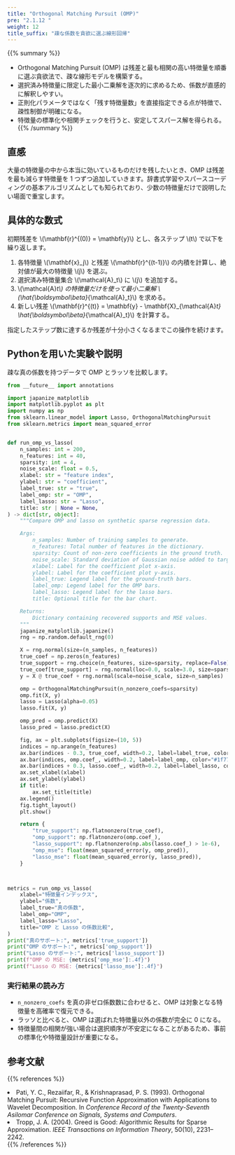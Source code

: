 ```yaml
---
title: "Orthogonal Matching Pursuit (OMP)"
pre: "2.1.12 "
weight: 12
title_suffix: "疎な係数を貪欲に選ぶ線形回帰"
---
```


{{% summary %}}
- Orthogonal Matching Pursuit (OMP) は残差と最も相関の高い特徴量を順番に選ぶ貪欲法で、疎な線形モデルを構築する。
- 選択済み特徴量に限定した最小二乗解を逐次的に求めるため、係数が直感的に解釈しやすい。
- 正則化パラメータではなく「残す特徴量数」を直接指定できる点が特徴で、疎性制御が明確になる。
- 特徴量の標準化や相関チェックを行うと、安定してスパース解を得られる。
{{% /summary %}}

## 直感
大量の特徴量の中から本当に効いているものだけを残したいとき、OMP は残差を最も減らす特徴量を 1 つずつ追加していきます。辞書式学習やスパースコーディングの基本アルゴリズムとしても知られており、少数の特徴量だけで説明したい場面で重宝します。

## 具体的な数式
初期残差を \\(\mathbf{r}^{(0)} = \mathbf{y}\\) とし、各ステップ \\(t\\) で以下を繰り返します。

1. 各特徴量 \\(\mathbf{x}_j\\) と残差 \\(\mathbf{r}^{(t-1)}\\) の内積を計算し、絶対値が最大の特徴量 \\(j\\) を選ぶ。
2. 選択済み特徴量集合 \\(\mathcal{A}_t\\) に \\(j\\) を追加する。
3. \\(\mathcal{A}_t\\) の特徴量だけを使って最小二乗解 \\(\hat{\boldsymbol\beta}_{\mathcal{A}_t}\\) を求める。
4. 新しい残差 \\(\mathbf{r}^{(t)} = \mathbf{y} - \mathbf{X}_{\mathcal{A}_t} \hat{\boldsymbol\beta}_{\mathcal{A}_t}\\) を計算する。

指定したステップ数に達するか残差が十分小さくなるまでこの操作を続けます。

## Pythonを用いた実験や説明
疎な真の係数を持つデータで OMP とラッソを比較します。

```python
from __future__ import annotations

import japanize_matplotlib
import matplotlib.pyplot as plt
import numpy as np
from sklearn.linear_model import Lasso, OrthogonalMatchingPursuit
from sklearn.metrics import mean_squared_error


def run_omp_vs_lasso(
    n_samples: int = 200,
    n_features: int = 40,
    sparsity: int = 4,
    noise_scale: float = 0.5,
    xlabel: str = "feature index",
    ylabel: str = "coefficient",
    label_true: str = "true",
    label_omp: str = "OMP",
    label_lasso: str = "Lasso",
    title: str | None = None,
) -> dict[str, object]:
    """Compare OMP and lasso on synthetic sparse regression data.

    Args:
        n_samples: Number of training samples to generate.
        n_features: Total number of features in the dictionary.
        sparsity: Count of non-zero coefficients in the ground truth.
        noise_scale: Standard deviation of Gaussian noise added to targets.
        xlabel: Label for the coefficient plot x-axis.
        ylabel: Label for the coefficient plot y-axis.
        label_true: Legend label for the ground-truth bars.
        label_omp: Legend label for the OMP bars.
        label_lasso: Legend label for the lasso bars.
        title: Optional title for the bar chart.

    Returns:
        Dictionary containing recovered supports and MSE values.
    """
    japanize_matplotlib.japanize()
    rng = np.random.default_rng(0)

    X = rng.normal(size=(n_samples, n_features))
    true_coef = np.zeros(n_features)
    true_support = rng.choice(n_features, size=sparsity, replace=False)
    true_coef[true_support] = rng.normal(loc=0.0, scale=3.0, size=sparsity)
    y = X @ true_coef + rng.normal(scale=noise_scale, size=n_samples)

    omp = OrthogonalMatchingPursuit(n_nonzero_coefs=sparsity)
    omp.fit(X, y)
    lasso = Lasso(alpha=0.05)
    lasso.fit(X, y)

    omp_pred = omp.predict(X)
    lasso_pred = lasso.predict(X)

    fig, ax = plt.subplots(figsize=(10, 5))
    indices = np.arange(n_features)
    ax.bar(indices - 0.3, true_coef, width=0.2, label=label_true, color="#2ca02c")
    ax.bar(indices, omp.coef_, width=0.2, label=label_omp, color="#1f77b4")
    ax.bar(indices + 0.3, lasso.coef_, width=0.2, label=label_lasso, color="#d62728")
    ax.set_xlabel(xlabel)
    ax.set_ylabel(ylabel)
    if title:
        ax.set_title(title)
    ax.legend()
    fig.tight_layout()
    plt.show()

    return {
        "true_support": np.flatnonzero(true_coef),
        "omp_support": np.flatnonzero(omp.coef_),
        "lasso_support": np.flatnonzero(np.abs(lasso.coef_) > 1e-6),
        "omp_mse": float(mean_squared_error(y, omp_pred)),
        "lasso_mse": float(mean_squared_error(y, lasso_pred)),
    }



metrics = run_omp_vs_lasso(
    xlabel="特徴量インデックス",
    ylabel="係数",
    label_true="真の係数",
    label_omp="OMP",
    label_lasso="Lasso",
    title="OMP と Lasso の係数比較",
)
print("真のサポート:", metrics['true_support'])
print("OMP のサポート:", metrics['omp_support'])
print("Lasso のサポート:", metrics['lasso_support'])
print(f"OMP の MSE: {metrics['omp_mse']:.4f}")
print(f"Lasso の MSE: {metrics['lasso_mse']:.4f}")

```

### 実行結果の読み方
- `n_nonzero_coefs` を真の非ゼロ係数数に合わせると、OMP は対象となる特徴量を高確率で復元できる。
- ラッソと比べると、OMP は選ばれた特徴量以外の係数が完全に 0 になる。
- 特徴量間の相関が強い場合は選択順序が不安定になることがあるため、事前の標準化や特徴量設計が重要になる。

## 参考文献
{{% references %}}
<li>Pati, Y. C., Rezaiifar, R., &amp; Krishnaprasad, P. S. (1993). Orthogonal Matching Pursuit: Recursive Function Approximation with Applications to Wavelet Decomposition. In <i>Conference Record of the Twenty-Seventh Asilomar Conference on Signals, Systems and Computers</i>.</li>
<li>Tropp, J. A. (2004). Greed is Good: Algorithmic Results for Sparse Approximation. <i>IEEE Transactions on Information Theory</i>, 50(10), 2231–2242.</li>
{{% /references %}}
